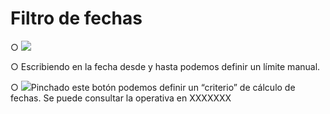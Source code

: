 # Filtro de fechas

○        ![](file:///C:/Users/warda/AppData/Local/Temp/msohtmlclip1/01/clip\_image002.jpg)

○        Escribiendo en la fecha desde y hasta podemos definir un límite manual.

○        ![](file:///C:/Users/warda/AppData/Local/Temp/msohtmlclip1/01/clip\_image004.jpg)Pinchado este botón podemos definir un “criterio” de cálculo de fechas. Se puede consultar la operativa en XXXXXXX&#x20;
